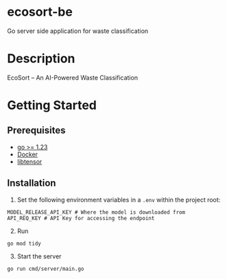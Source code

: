 # ecosort-be
Go server side application for waste classification

# Description
EcoSort – An AI-Powered Waste Classification

# Getting Started
## Prerequisites
* [go >= 1.23](https://go.dev/dl/)
* [Docker](https://www.docker.com)
* [libtensor](https://www.tensorflow.org/install/lang_c)

## Installation
1. Set the following environment variables in a `.env` within the project root:
```
MODEL_RELEASE_API_KEY # Where the model is downloaded from 
API_REQ_KEY # API Key for accessing the endpoint
```
2. Run
```
go mod tidy
```
3. Start the server
```
go run cmd/server/main.go
```